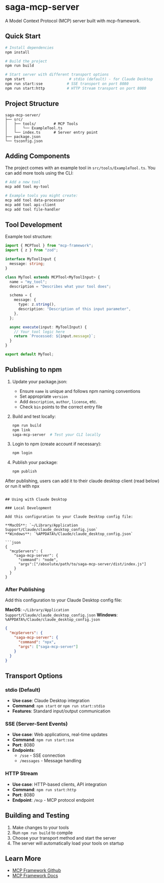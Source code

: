 # saga-mcp-server

A Model Context Protocol (MCP) server built with mcp-framework.

## Quick Start

```bash
# Install dependencies
npm install

# Build the project
npm run build

# Start server with different transport options
npm start                    # stdio (default) - for Claude Desktop
npm run start:sse           # SSE transport on port 8080
npm run start:http          # HTTP Stream transport on port 8080
```

## Project Structure

```
saga-mcp-server/
├── src/
│   ├── tools/        # MCP Tools
│   │   └── ExampleTool.ts
│   └── index.ts      # Server entry point
├── package.json
└── tsconfig.json
```

## Adding Components

The project comes with an example tool in `src/tools/ExampleTool.ts`. You can add more tools using the CLI:

```bash
# Add a new tool
mcp add tool my-tool

# Example tools you might create:
mcp add tool data-processor
mcp add tool api-client
mcp add tool file-handler
```

## Tool Development

Example tool structure:

```typescript
import { MCPTool } from "mcp-framework";
import { z } from "zod";

interface MyToolInput {
  message: string;
}

class MyTool extends MCPTool<MyToolInput> {
  name = "my_tool";
  description = "Describes what your tool does";

  schema = {
    message: {
      type: z.string(),
      description: "Description of this input parameter",
    },
  };

  async execute(input: MyToolInput) {
    // Your tool logic here
    return `Processed: ${input.message}`;
  }
}

export default MyTool;
```

## Publishing to npm

1. Update your package.json:
   - Ensure `name` is unique and follows npm naming conventions
   - Set appropriate `version`
   - Add `description`, `author`, `license`, etc.
   - Check `bin` points to the correct entry file

2. Build and test locally:
   ```bash
   npm run build
   npm link
   saga-mcp-server  # Test your CLI locally
   ```

3. Login to npm (create account if necessary):
   ```bash
   npm login
   ```

4. Publish your package:
   ```bash
   npm publish
   ```

After publishing, users can add it to their claude desktop client (read below) or run it with npx
```

## Using with Claude Desktop

### Local Development

Add this configuration to your Claude Desktop config file:

**MacOS**: `~/Library/Application Support/Claude/claude_desktop_config.json`
**Windows**: `%APPDATA%/Claude/claude_desktop_config.json`

```json
{
  "mcpServers": {
    "saga-mcp-server": {
      "command": "node",
      "args":["/absolute/path/to/saga-mcp-server/dist/index.js"]
    }
  }
}
```

### After Publishing

Add this configuration to your Claude Desktop config file:

**MacOS**: `~/Library/Application Support/Claude/claude_desktop_config.json`
**Windows**: `%APPDATA%/Claude/claude_desktop_config.json`

```json
{
  "mcpServers": {
    "saga-mcp-server": {
      "command": "npx",
      "args": ["saga-mcp-server"]
    }
  }
}
```

## Transport Options

### stdio (Default)
- **Use case**: Claude Desktop integration
- **Command**: `npm start` or `npm run start:stdio`
- **Features**: Standard input/output communication

### SSE (Server-Sent Events)
- **Use case**: Web applications, real-time updates
- **Command**: `npm run start:sse`
- **Port**: 8080
- **Endpoints**: 
  - `/sse` - SSE connection
  - `/messages` - Message handling

### HTTP Stream
- **Use case**: HTTP-based clients, API integration
- **Command**: `npm run start:http`
- **Port**: 8080
- **Endpoint**: `/mcp` - MCP protocol endpoint

## Building and Testing

1. Make changes to your tools
2. Run `npm run build` to compile
3. Choose your transport method and start the server
4. The server will automatically load your tools on startup

## Learn More

- [MCP Framework Github](https://github.com/QuantGeekDev/mcp-framework)
- [MCP Framework Docs](https://mcp-framework.com)
